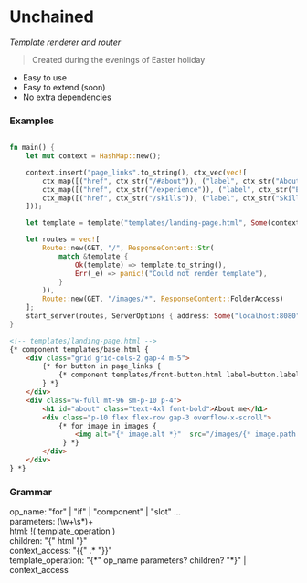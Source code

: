 # Unchained
*Template renderer and router*

> Created during the evenings of Easter holiday


- Easy to use
- Easy to extend (soon)
- No extra dependencies

### Examples

```rust

fn main() {
    let mut context = HashMap::new();

    context.insert("page_links".to_string(), ctx_vec(vec![
        ctx_map([("href", ctx_str("/#about")), ("label", ctx_str("About me"))]),
        ctx_map([("href", ctx_str("/experience")), ("label", ctx_str("Experience"))]),
        ctx_map([("href", ctx_str("/skills")), ("label", ctx_str("Skills"))]),
    ]));

    let template = template("templates/landing-page.html", Some(context));

    let routes = vec![
        Route::new(GET, "/", ResponseContent::Str(
            match &template {
                Ok(template) => template.to_string(),
                Err(_e) => panic!("Could not render template"),
            }
        )),
        Route::new(GET, "/images/*", ResponseContent::FolderAccess)
    ];
    start_server(routes, ServerOptions { address: Some("localhost:8080".to_string()) });
}
```

```html
<!-- templates/landing-page.html -->
{* component templates/base.html {
    <div class="grid grid-cols-2 gap-4 m-5">
        {* for button in page_links {
            {* component templates/front-button.html label=button.label link=button.href *}
        } *}
    </div>
    <div class="w-full mt-96 sm-p-10 p-4">
        <h1 id="about" class="text-4xl font-bold">About me</h1>
        <div class="p-10 flex flex-row gap-3 overflow-x-scroll">
            {* for image in images {
                <img alt="{* image.alt *}"  src="/images/{* image.path *}" width="500" height="500">
             } *}
        </div>
    </div>
} *}
```

### Grammar

op_name: "for" | "if" | "component" | "slot" ... \
parameters: (\w+\s\*)+ \
html: !( template_operation ) \
children: "{" html "}" \
context_access: "{{" .\* "}}" <!-- Perhaps something to change to --> \
template_operation: "{\*" op_name parameters? children? "\*}"  | context_access

